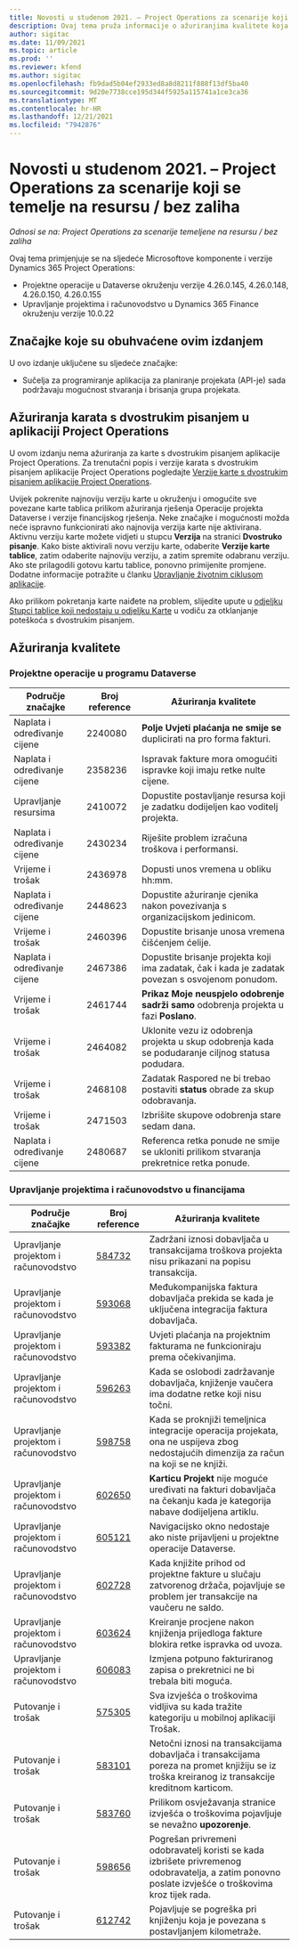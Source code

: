 ```yaml
---
title: Novosti u studenom 2021. – Project Operations za scenarije koji se temelje na resursu / bez zaliha
description: Ovaj tema pruža informacije o ažuriranjima kvalitete koja su dostupna u izdanju projektnih operacija u studenom 2021. za scenarije temeljene na resursima / nesuglađenima.
author: sigitac
ms.date: 11/09/2021
ms.topic: article
ms.prod: ''
ms.reviewer: kfend
ms.author: sigitac
ms.openlocfilehash: fb9dad5b04ef2933ed8a8d8211f888f13df5ba40
ms.sourcegitcommit: 9d20e7738cce195d344f5925a115741a1ce3ca36
ms.translationtype: MT
ms.contentlocale: hr-HR
ms.lasthandoff: 12/21/2021
ms.locfileid: "7942876"
---
```

# <a name="whats-new-november-2021---project-operations-for-resourcenon-stocked-based-scenarios"></a>Novosti u studenom 2021. – Project Operations za scenarije koji se temelje na resursu / bez zaliha

*Odnosi se na: Project Operations za scenarije temeljene na resursu / bez zaliha*

Ovaj tema primjenjuje se na sljedeće Microsoftove komponente i verzije Dynamics 365 Project Operations:

- Projektne operacije u Dataverse okruženju verzije 4.26.0.145, 4.26.0.148, 4.26.0.150, 4.26.0.155
- Upravljanje projektima i računovodstvo u Dynamics 365 Finance okruženju verzije 10.0.22

## <a name="features-included-in-this-release"></a>Značajke koje su obuhvaćene ovim izdanjem

U ovo izdanje uključene su sljedeće značajke:

- Sučelja za programiranje aplikacija za planiranje projekata (API-je) sada podržavaju mogućnost stvaranja i brisanja grupa projekata.

## <a name="project-operations-dual-write-maps-updates"></a>Ažuriranja karata s dvostrukim pisanjem u aplikaciji Project Operations

U ovom izdanju nema ažuriranja za karte s dvostrukim pisanjem aplikacije Project Operations. Za trenutačni popis i verzije karata s dvostrukim pisanjem aplikacije Project Operations pogledajte [Verzije karte s dvostrukim pisanjem aplikacije Project Operations](/dynamics365/project-operations/environment/resource-dual-write-maps).

Uvijek pokrenite najnoviju verziju karte u okruženju i omogućite sve povezane karte tablica prilikom ažuriranja rješenja Operacije projekta Dataverse i verzije financijskog rješenja. Neke značajke i mogućnosti možda neće ispravno funkcionirati ako najnovija verzija karte nije aktivirana. Aktivnu verziju karte možete vidjeti u stupcu **Verzija** na stranici **Dvostruko pisanje**. Kako biste aktivirali novu verziju karte, odaberite **Verzije karte tablice**, zatim odaberite najnoviju verziju, a zatim spremite odabranu verziju. Ako ste prilagodili gotovu kartu tablice, ponovno primijenite promjene. Dodatne informacije potražite u članku [Upravljanje životnim ciklusom aplikacije](/dynamics365/fin-ops-core/dev-itpro/data-entities/dual-write/app-lifecycle-management).

Ako prilikom pokretanja karte naiđete na problem, slijedite upute u [odjeljku Stupci tablice koji nedostaju u odjeljku Karte](/dynamics365/fin-ops-core/dev-itpro/data-entities/dual-write/dual-write-troubleshooting-finops-upgrades#missing-table-columns-issue-on-maps) u vodiču za otklanjanje poteškoća s dvostrukim pisanjem.

## <a name="quality-updates"></a>Ažuriranja kvalitete

### <a name="project-operations-in-dataverse"></a>Projektne operacije u programu Dataverse

| Područje značajke | Broj reference | Ažuriranja kvalitete |
| --- | --- | --- |
| Naplata i određivanje cijene | 2240080 | **Polje Uvjeti plaćanja ne smije se** duplicirati na pro forma fakturi. |
| Naplata i određivanje cijene | 2358236 | Ispravak fakture mora omogućiti ispravke koji imaju retke nulte cijene. |
| Upravljanje resursima | 2410072 | Dopustite postavljanje resursa koji je zadatku dodijeljen kao voditelj projekta. |
| Naplata i određivanje cijene | 2430234 | Riješite problem izračuna troškova i performansi. |
| Vrijeme i trošak | 2436978 | Dopusti unos vremena u obliku hh:mm. |
| Naplata i određivanje cijene | 2448623 | Dopustite ažuriranje cjenika nakon povezivanja s organizacijskom jedinicom. |
| Vrijeme i trošak | 2460396 | Dopustite brisanje unosa vremena čišćenjem ćelije. |
| Naplata i određivanje cijene | 2467386 | Dopustite brisanje projekta koji ima zadatak, čak i kada je zadatak povezan s osvojenom ponudom. |
| Vrijeme i trošak | 2461744 | **Prikaz Moje neuspjelo odobrenje sadrži samo** odobrenja projekta u fazi **Poslano**. |
| Vrijeme i trošak | 2464082 | Uklonite vezu iz odobrenja projekta u skup odobrenja kada se podudaranje ciljnog statusa podudara. |
| Vrijeme i trošak | 2468108 | Zadatak Raspored ne bi trebao postaviti **status** obrade za skup odobravanja. |
| Vrijeme i trošak | 2471503 | Izbrišite skupove odobrenja stare sedam dana. |
| Naplata i određivanje cijene | 2480687 | Referenca retka ponude ne smije se ukloniti prilikom stvaranja prekretnice retka ponude. |

### <a name="project-management-and-accounting-in-finance"></a>Upravljanje projektima i računovodstvo u financijama

| Područje značajke | Broj reference | Ažuriranja kvalitete |
| --- | --- | --- |
| Upravljanje projektom i računovodstvo | [584732](https://fix.lcs.dynamics.com/Issue/Details/?bugId=584732) | Zadržani iznosi dobavljača u transakcijama troškova projekta nisu prikazani na popisu transakcija. |
| Upravljanje projektom i računovodstvo | [593068](https://fix.lcs.dynamics.com/Issue/Details/?bugId=593068) | Međukompanijska faktura dobavljača prekida se kada je uključena integracija faktura dobavljača. |
| Upravljanje projektom i računovodstvo | [593382](https://fix.lcs.dynamics.com/Issue/Details/?bugId=593382) | Uvjeti plaćanja na projektnim fakturama ne funkcioniraju prema očekivanjima. |
| Upravljanje projektom i računovodstvo | [596263](https://fix.lcs.dynamics.com/Issue/Details/?bugId=596263) | Kada se oslobodi zadržavanje dobavljača, knjiženje vaučera ima dodatne retke koji nisu točni. |
| Upravljanje projektom i računovodstvo | [598758](https://fix.lcs.dynamics.com/Issue/Details/?bugId=598758) | Kada se proknjiži temeljnica integracije operacija projekata, ona ne uspijeva zbog nedostajućih dimenzija za račun na koji se ne knjiži. |
| Upravljanje projektom i računovodstvo | [602650](https://fix.lcs.dynamics.com/Issue/Details/?bugId=602650) | **Karticu Projekt** nije moguće uređivati na fakturi dobavljača na čekanju kada je kategorija nabave dodijeljena artiklu. |
| Upravljanje projektom i računovodstvo | [605121](https://fix.lcs.dynamics.com/Issue/Details/?bugId=605121) | Navigacijsko okno nedostaje ako niste prijavljeni u projektne operacije Dataverse. |
| Upravljanje projektom i računovodstvo | [602728](https://fix.lcs.dynamics.com/Issue/Details/?bugId=602728) | Kada knjižite prihod od projektne fakture u slučaju zatvorenog držača, pojavljuje se problem jer transakcije na vaučeru ne saldo. |
| Upravljanje projektom i računovodstvo | [603624](https://fix.lcs.dynamics.com/Issue/Details/?bugId=603624) | Kreiranje procjene nakon knjiženja prijedloga fakture blokira retke ispravka od uvoza. |
| Upravljanje projektom i računovodstvo | [606083](https://fix.lcs.dynamics.com/Issue/Details/?bugId=606083) | Izmjena potpuno fakturiranog zapisa o prekretnici ne bi trebala biti moguća. |
| Putovanje i trošak | [575305](https://fix.lcs.dynamics.com/Issue/Details/?bugId=575305) | Sva izvješća o troškovima vidljiva su kada tražite kategoriju u mobilnoj aplikaciji Trošak. |
| Putovanje i trošak | [583101](https://fix.lcs.dynamics.com/Issue/Details/?bugId=583101) | Netočni iznosi na transakcijama dobavljača i transakcijama poreza na promet knjižiju se iz troška kreiranog iz transakcije kreditnom karticom. |
| Putovanje i trošak | [583760](https://fix.lcs.dynamics.com/Issue/Details/?bugId=583760) | Prilikom osvježavanja stranice izvješća o troškovima pojavljuje se nevažno **upozorenje**. |
| Putovanje i trošak | [598656](https://fix.lcs.dynamics.com/Issue/Details/?bugId=598656) | Pogrešan privremeni odobravatelj koristi se kada izbrišete privremenog odobravatelja, a zatim ponovno poslate izvješće o troškovima kroz tijek rada. |
| Putovanje i trošak | [612742](https://fix.lcs.dynamics.com/Issue/Details/?bugId=612742) | Pojavljuje se pogreška pri knjiženju koja je povezana s postavljanjem kilometraže. |
